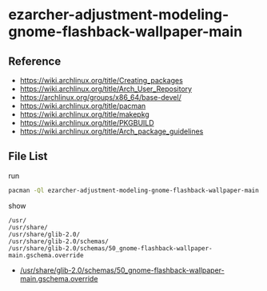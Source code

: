 
# ezarcher-adjustment-modeling-gnome-flashback-wallpaper-main


## Reference

* https://wiki.archlinux.org/title/Creating_packages
* https://wiki.archlinux.org/title/Arch_User_Repository
* https://archlinux.org/groups/x86_64/base-devel/
* https://wiki.archlinux.org/title/pacman
* https://wiki.archlinux.org/title/makepkg
* https://wiki.archlinux.org/title/PKGBUILD
* https://wiki.archlinux.org/title/Arch_package_guidelines


## File List

run

``` sh
pacman -Ql ezarcher-adjustment-modeling-gnome-flashback-wallpaper-main -q
```

show

```
/usr/
/usr/share/
/usr/share/glib-2.0/
/usr/share/glib-2.0/schemas/
/usr/share/glib-2.0/schemas/50_gnome-flashback-wallpaper-main.gschema.override
```

* [/usr/share/glib-2.0/schemas/50_gnome-flashback-wallpaper-main.gschema.override](asset/overlay/usr/share/glib-2.0/schemas/50_gnome-flashback-wallpaper-main.gschema.override)


